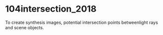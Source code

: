# 104intersection_2018
To create synthesis images, potential intersection points betweenlight rays and scene objects.
